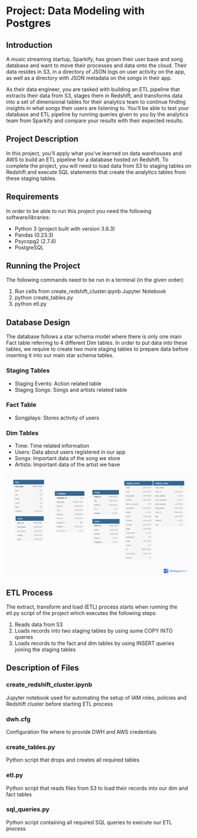 # Project: Data Modeling with Postgres
## Introduction
A music streaming startup, Sparkify, has grown their user base and song database and want to move their processes and data onto the cloud. Their data resides in S3, in a directory of JSON logs on user activity on the app, as well as a directory with JSON metadata on the songs in their app.

As their data engineer, you are tasked with building an ETL pipeline that extracts their data from S3, stages them in Redshift, and transforms data into a set of dimensional tables for their analytics team to continue finding insights in what songs their users are listening to. You'll be able to test your database and ETL pipeline by running queries given to you by the analytics team from Sparkify and compare your results with their expected results.

## Project Description
In this project, you'll apply what you've learned on data warehouses and AWS to build an ETL pipeline for a database hosted on Redshift. To complete the project, you will need to load data from S3 to staging tables on Redshift and execute SQL statements that create the analytics tables from these staging tables. 

## Requirements
In order to be able to run this project you need the following software/libraries:
- Python 3 (project built with version 3.6.3)
- Pandas (0.23.3)
- Psycopg2 (2.7.4)
- PostgreSQL

## Running the Project
The following commands need to be run in a terminal (in the given order):
1. Run cells from create_redshift_cluster.ipynb Jupyter Notebook
2. python create_tables.py
3. python etl.py

## Database Design
The database follows a star schema model where there is only one main Fact table referring to 4 different Dim tables. In order to put data into these tables, we require to create two more staging tables to prepare data before inserting it into our main star schema tables.

### Staging Tables
- Staging Events: Action related table
- Staging Songs: Songs and artists related table

### Fact Table
- Songplays: Stores activity of users

### Dim Tables
- Time: Time related information
- Users: Data about users registered in our app
- Songs: Important data of the song we store
- Artists: Important data of the artist we have

![Sparkify, DB Diagram](./db_diagram.png)

## ETL Process
The extract, transform and load (ETL) process starts when running the etl.py script of the project which executes the following steps:
1. Reads data from S3
2. Loads records into two staging tables by using some COPY INTO queries
2. Loads records to the fact and dim tables by using INSERT queries joining the staging tables

## Description of Files
### create_redshift_cluster.ipynb
Jupyter notebook used for automating the setup of IAM roles, policies and Redshift cluster before starting ETL process
### dwh.cfg
Configuration file where to provide DWH and AWS credentials
### create_tables.py
Python script that drops and creates all required tables
### etl.py
Python script that reads files from S3 to load their records into our dim and fact tables
### sql_queries.py
Python script containing all required SQL queries to execute our ETL process

